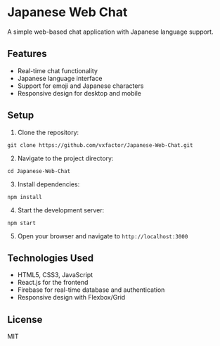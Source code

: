 # Japanese Web Chat

A simple web-based chat application with Japanese language support.

## Features

- Real-time chat functionality
- Japanese language interface
- Support for emoji and Japanese characters
- Responsive design for desktop and mobile

## Setup

1. Clone the repository:
```
git clone https://github.com/vxfactor/Japanese-Web-Chat.git
```

2. Navigate to the project directory:
```
cd Japanese-Web-Chat
```

3. Install dependencies:
```
npm install
```

4. Start the development server:
```
npm start
```

5. Open your browser and navigate to `http://localhost:3000`

## Technologies Used

- HTML5, CSS3, JavaScript
- React.js for the frontend
- Firebase for real-time database and authentication
- Responsive design with Flexbox/Grid

## License

MIT
